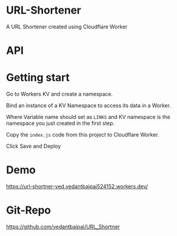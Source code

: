 # URL-Shortener
A URL Shortener created using Cloudflare Worker

# API

# Getting start

Go to Workers KV and create a namespace.


Bind an instance of a KV Namespace to access its data in a Worker.


Where Variable name should set as `LINKS` and KV namespace is the namespace you just created in the first step.


Copy the `index.js` code from this project to Cloudflare Worker. 


Click Save and Deploy

# Demo
https://url-shortner-ved.vedantbajpai524152.workers.dev/



# Git-Repo
https://github.com/vedantbajpai/URL_Shortner
